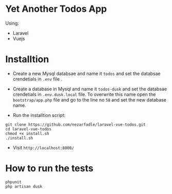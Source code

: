 # Yet Another Todos App

Using:

* Laravel
* Vuejs

# Installtion

* Create a new Mysql databsae and name it ```todos``` and set the databsae crendetials in ```.env``` file .

* Create a database in Mysql and name it ```todos-dusk``` and set the databsae crendetials in ```.env.dusk.local``` file.
To overwrite this name open the ```bootstrap/app.php``` file and go to the line no ```58``` and set the new database name.  

* Run the installtion script:

```
git clone https://github.com/nezarfadle/laravel-vue-todos.git
cd laravel-vue-todos
chmod +x install.sh
./install.sh
```

* Visit ```http://localhost:8000/```

# How to run the tests

```
phpunit
php artisan dusk
```